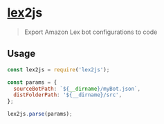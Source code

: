 # [lex](https://aws.amazon.com/lex/)2js

> Export Amazon Lex bot configurations to code

## Usage

```javascript
const lex2js = require('lex2js');

const params = {
  sourceBotPath: `${__dirname}/myBot.json`,
  distFolderPath: '${__dirname}/src',
};

lex2js.parse(params);
```
